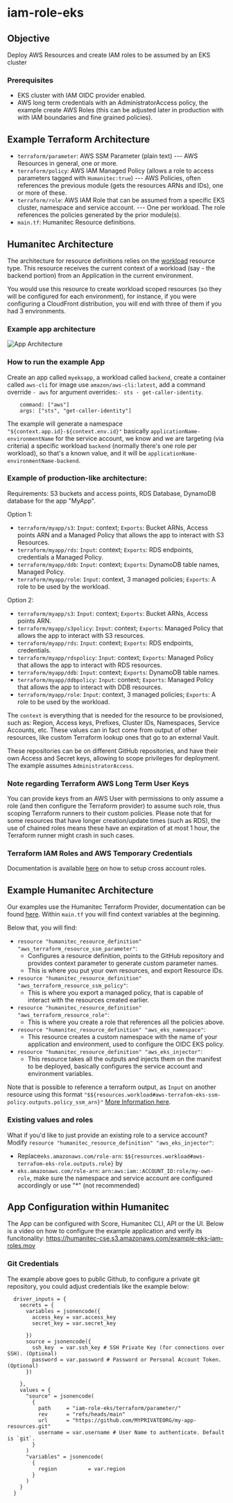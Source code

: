 # iam-role-eks

## Objective
Deploy AWS Resources and create IAM roles to be assumed by an EKS cluster

### Prerequisites
- EKS cluster with IAM OIDC provider enabled.
- AWS long term credentials with an AdministratorAccess policy, the example create AWS Roles (this can be adjusted later in production with with IAM boundaries and fine grained policies).

## Example Terraform Architecture
- `terraform/parameter`: AWS SSM Parameter (plain text) --- AWS Resources in general, one or more.
- `terraform/policy`: AWS IAM Managed Policy (allows a role to access parameters tagged with `Humanitec:true`) --- AWS Policies, often references the previous module (gets the resources ARNs and IDs), one or more of these.
- `terraform/role`: AWS IAM Role that can be assumed from a specific EKS cluster, namespace and service account. --- One per workload. The role references the policies generated by the prior module(s).
- `main.tf`: Humanitec Resource definitions.

## Humanitec Architecture
The architecture for resource definitions relies on the [workload](https://docs.humanitec.com/integrations/resource-types/workload) resource type.
This resource receives the current context of a workload (say - the backend portion) from an Application in the current environment.

You would use this resource to create workload scoped resources (so they will be configured for each environment), for instance, if you were configuring a CloudFront distribution, you will end with three of them if you had 3 environments.

### Example app architecture
![App Architecture](images/EKS-Roles-2023-02-24-1007.svg "App Architecture")

### How to run the example App
Create an app called `myeksapp`, a workload called `backend`, create a container called `aws-cli` for image use `amazon/aws-cli:latest`, add a command override `- aws` for argument overrides:`- sts - get-caller-identity`.
```
    command: ["aws"]
    args: ["sts", "get-caller-identity"]
```

The example will generate a namespace `"${context.app.id}-${context.env.id}"` basically `applicationName-environmentName` for the service account, we know and we are targeting (via criteria) a specific workload `backend` (normally there's one role per workload), so that's a known value, and it will be `applicationName-environmentName-backend`.

### Example of production-like architecture:
Requirements: S3 buckets and access points, RDS Database, DynamoDB database for the app "MyApp".

Option 1:
- `terraform/myapp/s3`: `Input`: context; `Exports`: Bucket ARNs, Access points ARN and a Managed Policy that allows the app to interact with S3 Resources.
- `terraform/myapp/rds`: `Input`: context; `Exports`: RDS endpoints, credentials a Managed Policy.
- `terraform/myapp/ddb`: `Input`: context; `Exports`: DynamoDB table names, Managed Policy.
- `terraform/myapp/role`: `Input`: context, 3 managed policies; `Exports`: A role to be used by the workload.

Option 2:
- `terraform/myapp/s3`: `Input`: context; `Exports`: Bucket ARNs, Access points ARN.
- `terraform/myapp/s3policy`: `Input`: context; `Exports`: Managed Policy that allows the app to interact with S3 resources.
- `terraform/myapp/rds`: `Input`: context; `Exports`: RDS endpoints, credentials.
- `terraform/myapp/rdspolicy`: `Input`: context; `Exports`: Managed Policy that allows the app to interact with RDS resources.
- `terraform/myapp/ddb`: `Input`: context; `Exports`: DynamoDB table names.
- `terraform/myapp/ddbpolicy`: `Input`: context; `Exports`: Managed Policy that allows the app to interact with DDB resources.
- `terraform/myapp/role`: `Input`: context, 3 managed policies; `Exports`: A role to be used by the workload.

The `context` is everything that is needed for the resource to be provisioned, such as: Region, Access keys, Prefixes, Cluster IDs, Namespaces, Service Accounts, etc. These values can in fact come from output of other resources, like custom Terraform lookup ones that go to an external Vault.

These repositories can be on different GitHub repositories, and have their own Access and Secret keys, allowing to scope privileges for deployment. The example assumes `AdministratorAccess`.

### Note regarding Terraform AWS Long Term User Keys
You can provide keys from an AWS User with permissions to only assume a role (and then configure the Terraform provider) to assume such role, thus scoping Terraform runners to their custom policies.
Please note that for some resources that have longer creation/update times (such as RDS), the use of chained roles means these have an expiration of at most 1 hour, the Terraform runner might crash in such cases.

### Terraform IAM Roles and AWS Temporary Credentials
Documentation is available [here](https://github.com/nickhumanitec/humanitec-onboarding-aws-iam-user) on how to setup cross account roles.

## Example Humanitec Architecture
Our examples use the  Humanitec Terraform Provider, documentation can be found [here](https://registry.terraform.io/providers/humanitec/humanitec/latest/docs). Within `main.tf` you will find context variables at the beginning.

Below that, you will find:

- `resource "humanitec_resource_definition" "aws_terraform_resource_ssm_parameter"`:
    - Configures a resource definition, points to the GitHub repository and provides context parameter to generate custom parameter names.
    - This is where you put your own resources, and export Resource IDs.
- `resource "humanitec_resource_definition" "aws_terraform_resource_ssm_policy"`:
    - This is where you export a managed policy, that is capable of interact with the resources created earlier.
- `resource "humanitec_resource_definition" "aws_terraform_resource_role"`:
    - This is where you create a role that references all the policies above.
- `resource "humanitec_resource_definition" "aws_eks_namespace"`:
    - This resource creates a custom namespace with the name of your application and environment, used to configure the OIDC EKS policy.
- `resource "humanitec_resource_definition" "aws_eks_injector"`:
    - This resource takes all the outputs and injects them on the manifest to be deployed, basically configures the service account and environment variables.

Note that is possible to reference a terraform output, as `Input` on another resource using this format `"$${resources.workload#aws-terrafom-eks-ssm-policy.outputs.policy_ssm_arn}"` [More Information here](https://docs.humanitec.com/reference/concepts/resources/references).

### Existing values and roles

What if you'd like to just provide an existing role to a service account? 
Modify `resource "humanitec_resource_definition" "aws_eks_injector"`:

- Replace`eks.amazonaws.com/role-arn`: `$${resources.workload#aws-terrafom-eks-role.outputs.role}` by
- `eks.amazonaws.com/role-arn`: `arn:aws:iam::ACCOUNT_ID:role/my-own-role`, make sure the namespace and service account are configured accordingly or use "*" (not recommended)

## App Configuration within Humanitec
The App can be configured with Score, Humanitec CLI, API or the UI. Below is a video on how to configure the example application and verify its funcitonality:
https://humanitec-cse.s3.amazonaws.com/example-eks-iam-roles.mov

### Git Credentials
The example above goes to public Github, to configure a private git repository, you could adjust credentials like the example below:

```
  driver_inputs = {
    secrets = {
      variables = jsonencode({
        access_key = var.access_key
        secret_key = var.secret_key

      })
      source = jsonencode({
        ssh_key  = var.ssh_key # SSH Private Key (for connections over SSH). (Optional)
        password = var.password # Password or Personal Account Token. (Optional)
      })

    },
    values = {
      "source" = jsonencode(
        {
          path     = "iam-role-eks/terraform/parameter/"
          rev      = "refs/heads/main"
          url      = "https://github.com/MYPRIVATEORG/my-app-resources.git"
          username = var.username # User Name to authenticate. Default is `git`. 
        }
      )
      "variables" = jsonencode(
        {
          region          = var.region
        }
      )
    }
  }
  ```
